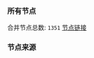 ### 所有节点
合并节点总数: `1351`
[节点链接](https://raw.githubusercontent.com/rzhy1/11/master/sub/sub_merge_base64.txt)

### 节点来源